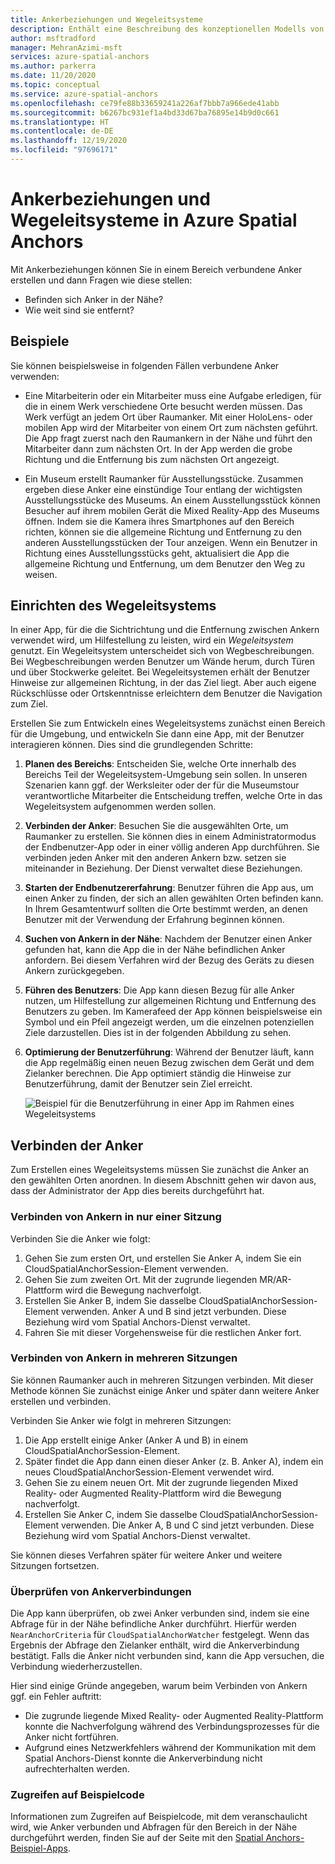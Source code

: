 ```yaml
---
title: Ankerbeziehungen und Wegeleitsysteme
description: Enthält eine Beschreibung des konzeptionellen Modells von Ankerbeziehungen. Es wird beschrieben, wie Sie Anker in einem Bereich verbinden und die Nearby-API verwenden, um die Anforderungen eines Wegeleitsystem-Szenarios zu erfüllen.
author: msftradford
manager: MehranAzimi-msft
services: azure-spatial-anchors
ms.author: parkerra
ms.date: 11/20/2020
ms.topic: conceptual
ms.service: azure-spatial-anchors
ms.openlocfilehash: ce79fe88b33659241a226af7bbb7a966ede41abb
ms.sourcegitcommit: b6267bc931ef1a4bd33d67ba76895e14b9d0c661
ms.translationtype: HT
ms.contentlocale: de-DE
ms.lasthandoff: 12/19/2020
ms.locfileid: "97696171"
---
```

# <a name="anchor-relationships-and-way-finding-in-azure-spatial-anchors"></a>Ankerbeziehungen und Wegeleitsysteme in Azure Spatial Anchors

Mit Ankerbeziehungen können Sie in einem Bereich verbundene Anker erstellen und dann Fragen wie diese stellen:

* Befinden sich Anker in der Nähe?
* Wie weit sind sie entfernt?

## <a name="examples"></a>Beispiele

Sie können beispielsweise in folgenden Fällen verbundene Anker verwenden:

* Eine Mitarbeiterin oder ein Mitarbeiter muss eine Aufgabe erledigen, für die in einem Werk verschiedene Orte besucht werden müssen. Das Werk verfügt an jedem Ort über Raumanker. Mit einer HoloLens- oder mobilen App wird der Mitarbeiter von einem Ort zum nächsten geführt. Die App fragt zuerst nach den Raumankern in der Nähe und führt den Mitarbeiter dann zum nächsten Ort. In der App werden die grobe Richtung und die Entfernung bis zum nächsten Ort angezeigt.

* Ein Museum erstellt Raumanker für Ausstellungsstücke. Zusammen ergeben diese Anker eine einstündige Tour entlang der wichtigsten Ausstellungsstücke des Museums. An einem Ausstellungsstück können Besucher auf ihrem mobilen Gerät die Mixed Reality-App des Museums öffnen. Indem sie die Kamera ihres Smartphones auf den Bereich richten, können sie die allgemeine Richtung und Entfernung zu den anderen Ausstellungsstücken der Tour anzeigen. Wenn ein Benutzer in Richtung eines Ausstellungsstücks geht, aktualisiert die App die allgemeine Richtung und Entfernung, um dem Benutzer den Weg zu weisen.

## <a name="set-up-way-finding"></a>Einrichten des Wegeleitsystems

In einer App, für die die Sichtrichtung und die Entfernung zwischen Ankern verwendet wird, um Hilfestellung zu leisten, wird ein *Wegeleitsystem* genutzt. Ein Wegeleitsystem unterscheidet sich von Wegbeschreibungen. Bei Wegbeschreibungen werden Benutzer um Wände herum, durch Türen und über Stockwerke geleitet. Bei Wegeleitsystemen erhält der Benutzer Hinweise zur allgemeinen Richtung, in der das Ziel liegt. Aber auch eigene Rückschlüsse oder Ortskenntnisse erleichtern dem Benutzer die Navigation zum Ziel.

Erstellen Sie zum Entwickeln eines Wegeleitsystems zunächst einen Bereich für die Umgebung, und entwickeln Sie dann eine App, mit der Benutzer interagieren können. Dies sind die grundlegenden Schritte:

1. **Planen des Bereichs**: Entscheiden Sie, welche Orte innerhalb des Bereichs Teil der Wegeleitsystem-Umgebung sein sollen. In unseren Szenarien kann ggf. der Werksleiter oder der für die Museumstour verantwortliche Mitarbeiter die Entscheidung treffen, welche Orte in das Wegeleitsystem aufgenommen werden sollen.
2. **Verbinden der Anker**: Besuchen Sie die ausgewählten Orte, um Raumanker zu erstellen. Sie können dies in einem Administratormodus der Endbenutzer-App oder in einer völlig anderen App durchführen. Sie verbinden jeden Anker mit den anderen Ankern bzw. setzen sie miteinander in Beziehung. Der Dienst verwaltet diese Beziehungen.
3. **Starten der Endbenutzererfahrung**: Benutzer führen die App aus, um einen Anker zu finden, der sich an allen gewählten Orten befinden kann. In Ihrem Gesamtentwurf sollten die Orte bestimmt werden, an denen Benutzer mit der Verwendung der Erfahrung beginnen können.
4. **Suchen von Ankern in der Nähe**: Nachdem der Benutzer einen Anker gefunden hat, kann die App die in der Nähe befindlichen Anker anfordern. Bei diesem Verfahren wird der Bezug des Geräts zu diesen Ankern zurückgegeben.
5. **Führen des Benutzers**: Die App kann diesen Bezug für alle Anker nutzen, um Hilfestellung zur allgemeinen Richtung und Entfernung des Benutzers zu geben. Im Kamerafeed der App können beispielsweise ein Symbol und ein Pfeil angezeigt werden, um die einzelnen potenziellen Ziele darzustellen. Dies ist in der folgenden Abbildung zu sehen.
6. **Optimierung der Benutzerführung**: Während der Benutzer läuft, kann die App regelmäßig einen neuen Bezug zwischen dem Gerät und dem Zielanker berechnen. Die App optimiert ständig die Hinweise zur Benutzerführung, damit der Benutzer sein Ziel erreicht.

    ![Beispiel für die Benutzerführung in einer App im Rahmen eines Wegeleitsystems](./media/meeting-spot.png)

## <a name="connect-anchors"></a>Verbinden der Anker

Zum Erstellen eines Wegeleitsystems müssen Sie zunächst die Anker an den gewählten Orten anordnen. In diesem Abschnitt gehen wir davon aus, dass der Administrator der App dies bereits durchgeführt hat.

### <a name="connect-anchors-in-a-single-session"></a>Verbinden von Ankern in nur einer Sitzung

Verbinden Sie die Anker wie folgt:

1. Gehen Sie zum ersten Ort, und erstellen Sie Anker A, indem Sie ein CloudSpatialAnchorSession-Element verwenden.
2. Gehen Sie zum zweiten Ort. Mit der zugrunde liegenden MR/AR-Plattform wird die Bewegung nachverfolgt.
3. Erstellen Sie Anker B, indem Sie dasselbe CloudSpatialAnchorSession-Element verwenden. Anker A und B sind jetzt verbunden. Diese Beziehung wird vom Spatial Anchors-Dienst verwaltet.
4. Fahren Sie mit dieser Vorgehensweise für die restlichen Anker fort.

### <a name="connect-anchors-in-multiple-sessions"></a>Verbinden von Ankern in mehreren Sitzungen

Sie können Raumanker auch in mehreren Sitzungen verbinden. Mit dieser Methode können Sie zunächst einige Anker und später dann weitere Anker erstellen und verbinden.

Verbinden Sie Anker wie folgt in mehreren Sitzungen:

1. Die App erstellt einige Anker (Anker A und B) in einem CloudSpatialAnchorSession-Element.
2. Später findet die App dann einen dieser Anker (z. B. Anker A), indem ein neues CloudSpatialAnchorSession-Element verwendet wird.
3. Gehen Sie zu einem neuen Ort. Mit der zugrunde liegenden Mixed Reality- oder Augmented Reality-Plattform wird die Bewegung nachverfolgt.
4. Erstellen Sie Anker C, indem Sie dasselbe CloudSpatialAnchorSession-Element verwenden. Die Anker A, B und C sind jetzt verbunden. Diese Beziehung wird vom Spatial Anchors-Dienst verwaltet.

Sie können dieses Verfahren später für weitere Anker und weitere Sitzungen fortsetzen.

### <a name="verify-anchor-connections"></a>Überprüfen von Ankerverbindungen

Die App kann überprüfen, ob zwei Anker verbunden sind, indem sie eine Abfrage für in der Nähe befindliche Anker durchführt. Hierfür werden `NearAnchorCriteria` für `CloudSpatialAnchorWatcher` festgelegt. Wenn das Ergebnis der Abfrage den Zielanker enthält, wird die Ankerverbindung bestätigt. Falls die Anker nicht verbunden sind, kann die App versuchen, die Verbindung wiederherzustellen.

Hier sind einige Gründe angegeben, warum beim Verbinden von Ankern ggf. ein Fehler auftritt:

* Die zugrunde liegende Mixed Reality- oder Augmented Reality-Plattform konnte die Nachverfolgung während des Verbindungsprozesses für die Anker nicht fortführen.
* Aufgrund eines Netzwerkfehlers während der Kommunikation mit dem Spatial Anchors-Dienst konnte die Ankerverbindung nicht aufrechterhalten werden.

### <a name="find-sample-code"></a>Zugreifen auf Beispielcode

Informationen zum Zugreifen auf Beispielcode, mit dem veranschaulicht wird, wie Anker verbunden und Abfragen für den Bereich in der Nähe durchgeführt werden, finden Sie auf der Seite mit den [Spatial Anchors-Beispiel-Apps](https://github.com/Azure/azure-spatial-anchors-samples).
